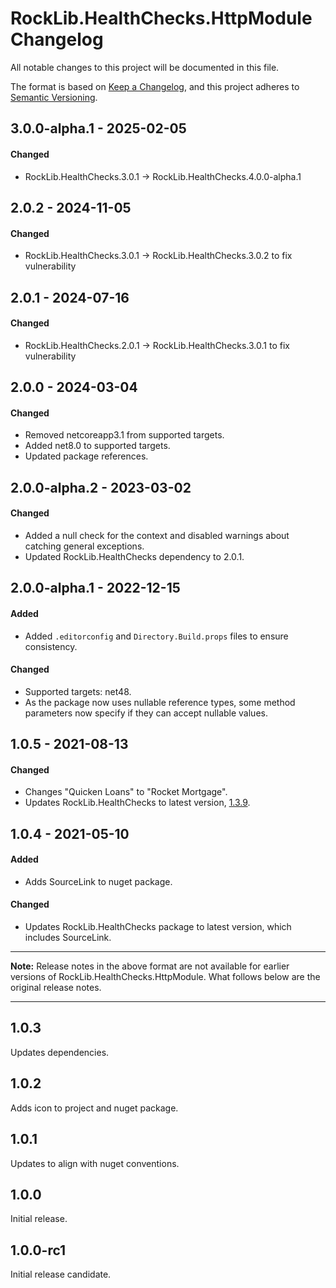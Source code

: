 # RockLib.HealthChecks.HttpModule Changelog

All notable changes to this project will be documented in this file.

The format is based on [Keep a Changelog](https://keepachangelog.com/en/1.0.0/),
and this project adheres to [Semantic Versioning](https://semver.org/spec/v2.0.0.html).

## 3.0.0-alpha.1 - 2025-02-05

#### Changed
- RockLib.HealthChecks.3.0.1 -> RockLib.HealthChecks.4.0.0-alpha.1

## 2.0.2 - 2024-11-05

#### Changed
- RockLib.HealthChecks.3.0.1 -> RockLib.HealthChecks.3.0.2 to fix vulnerability

## 2.0.1 - 2024-07-16

#### Changed
- RockLib.HealthChecks.2.0.1 -> RockLib.HealthChecks.3.0.1 to fix vulnerability

## 2.0.0 - 2024-03-04

#### Changed
- Removed netcoreapp3.1 from supported targets.
- Added net8.0 to supported targets.
- Updated package references.

## 2.0.0-alpha.2 - 2023-03-02

#### Changed
- Added a null check for the context and disabled warnings about catching general exceptions.
- Updated RockLib.HealthChecks dependency to 2.0.1.

## 2.0.0-alpha.1 - 2022-12-15

#### Added
- Added `.editorconfig` and `Directory.Build.props` files to ensure consistency.

#### Changed
- Supported targets: net48.
- As the package now uses nullable reference types, some method parameters now specify if they can accept nullable values.

## 1.0.5 - 2021-08-13

#### Changed

- Changes "Quicken Loans" to "Rocket Mortgage".
- Updates RockLib.HealthChecks to latest version, [1.3.9](https://github.com/RockLib/RockLib.HealthChecks/blob/main/RockLib.HealthChecks/CHANGELOG.md#139---2021-08-13).

## 1.0.4 - 2021-05-10

#### Added

- Adds SourceLink to nuget package.

#### Changed

- Updates RockLib.HealthChecks package to latest version, which includes SourceLink.

----

**Note:** Release notes in the above format are not available for earlier versions of
RockLib.HealthChecks.HttpModule. What follows below are the original release notes.

----

## 1.0.3

Updates dependencies.

## 1.0.2

Adds icon to project and nuget package.

## 1.0.1

Updates to align with nuget conventions.

## 1.0.0

Initial release.

## 1.0.0-rc1

Initial release candidate.
